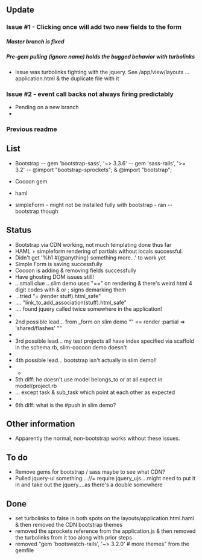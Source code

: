 ## Update

### Issue #1 - Clicking once will add two new fields to the form

##### Master branch is fixed
##### Pre-gem pulling (ignore name) holds the bugged behavior with turbolinks

- Issue was turbolinks fighting with the jquery.  See /app/view/layouts ... application.html & the duplicate file with it


### Issue #2 - event call backs not always firing predictably

- Pending on a new branch
- 

### Previous readme

## List

- Bootstrap
-- gem 'bootstrap-sass', '~> 3.3.6'
-- gem 'sass-rails', '>= 3.2'
-- @import "bootstrap-sprockets"; & @import "bootstrap";

- Cocoon gem

- haml
- simpleForm - might not be installed fully with bootstrap - ran --bootstrap though

## Status

- Bootstrap via CDN working, not much templating done thus far
- HAML + simpleform rendering of partials without locals successful.
- Didn't get '%h1 #{@anything} something more...' to work yet
- Simple Form is saving successfully
- Cocoon is adding & removing fields successfully
- Have ghosting DOM issues still!
- ...small clue ...slim demo uses "==" on rendering & there's weird html 4 digit codes with & or ; signs demarking them
- ...tried "= (render stuff).html_safe" 
- .... "link_to_add_association(stuff).html_safe"
- .... found jquery called twice somewhere in the application!
- 
- 2nd possible lead... from _form on slim demo "" == render :partial => 'shared/flashes' ""
- 
- 3rd possible lead... my test projects all have index specified via scaffold in the schema.rb, slim-cocoon demo doesn't
- 
- 4th possible lead... bootstrap isn't actually in slim demo!!
- -
- 5th diff:  he doesn't use model belongs_to or at all expect in model/project.rb
-   ... except task & sub_task which point at each other as expected
-   
- 6th diff:  what is the #push in slim demo?

## Other information

- Apparently the normal, non-bootstrap works without these issues.



## To do

- Remove gems for bootstrap / sass maybe to see what CDN?
- Pulled jquery-ui something....//= require jquery_ujs....might need to put it in and take out the jquery....as there's a double somewhere

## Done

- set turbolinks to false in both spots on the layouts/application.html.haml & then removed the CDN bootstrap themes
- removed the sprockets reference from the application.js & then removed the turbolinks from it too along with prior steps
- removed "gem 'bootswatch-rails', '~> 3.2.0' # more themes" from the gemfile